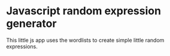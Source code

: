 # Javascript random expression generator

This little js app uses the wordlists to create simple little random expressions.